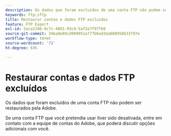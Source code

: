 ```yaml
---
description: Os dados que foram excluídos de uma conta FTP não podem ser restaurados pela Adobe.
keywords: ftp;sftp
title: Restaurar contas e dados FTP excluídos
feature: FTP Export
exl-id: 5aca2196-9c7c-4891-93c9-5af2e7f97fb9
source-git-commit: 34ba0e09cd909951a777b0ad3da080958633f97e
workflow-type: tm+mt
source-wordcount: '72'
ht-degree: 63%

---
```


# Restaurar contas e dados FTP excluídos

Os dados que foram excluídos de uma conta FTP não podem ser restaurados pela Adobe.

Se uma conta FTP que você pretendia usar tiver sido desativada, entre em contato com a equipe de contas do Adobe, que poderá discutir opções adicionais com você.
